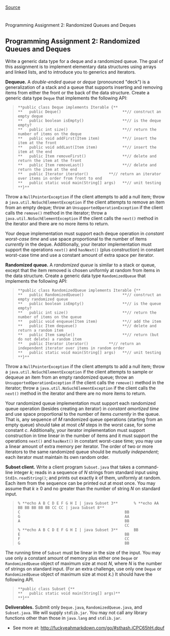[Source](http://coursera.cs.princeton.edu/algs4/assignments/queues.html "Permalink to 
Programming Assignment 2: Randomized Queues and Deques
")

# 
Programming Assignment 2: Randomized Queues and Deques


## Programming Assignment 2: Randomized Queues and Deques

Write a generic data type for a deque and a randomized queue. The goal of this assignment is to implement elementary data structures using arrays and linked lists, and to introduce you to generics and iterators.

**Dequeue.** A _double-ended queue_ or _deque_ (pronounced "deck") is a generalization of a stack and a queue that supports inserting and removing items from either the front or the back of the data structure. Create a generic data type `Deque` that implements the following API:

>
>     **public class Deque implements Iterable {**
>     **   public Deque()                           **// construct an empty deque
>     **   public boolean isEmpty()                 **// is the deque empty?
>     **   public int size()                        **// return the number of items on the deque
>     **   public void addFirst(Item item)          **// insert the item at the front
>     **   public void addLast(Item item)           **// insert the item at the end
>     **   public Item removeFirst()                **// delete and return the item at the front
>     **   public Item removeLast()                 **// delete and return the item at the end
>     **   public Iterator iterator()         **// return an iterator over items in order from front to end
>     **   public static void main(String[] args)   **// unit testing
>     **}**
>

Throw a `NullPointerException` if the client attempts to add a null item; throw a `java.util.NoSuchElementException` if the client attempts to remove an item from an empty deque; throw an `UnsupportedOperationException` if the client calls the `remove()` method in the iterator; throw a `java.util.NoSuchElementException` if the client calls the `next()` method in the iterator and there are no more items to return.

Your deque implementation must support each deque operation in _constant worst-case time_ and use space proportional to the number of items _currently_ in the deque. Additionally, your iterator implementation must support the operations `next()` and `hasNext()` (plus construction) in constant worst-case time and use a constant amount of extra space per iterator.

**Randomized queue.** A _randomized queue_ is similar to a stack or queue, except that the item removed is chosen uniformly at random from items in the data structure. Create a generic data type `RandomizedQueue` that implements the following API:

>
>     **public class RandomizedQueue implements Iterable {**
>     **   public RandomizedQueue()                 **// construct an empty randomized queue
>     **   public boolean isEmpty()                 **// is the queue empty?
>     **   public int size()                        **// return the number of items on the queue
>     **   public void enqueue(Item item)           **// add the item
>     **   public Item dequeue()                    **// delete and return a random item
>     **   public Item sample()                     **// return (but do not delete) a random item
>     **   public Iterator iterator()         **// return an independent iterator over items in random order
>     **   public static void main(String[] args)   **// unit testing
>     **}**
>

Throw a `NullPointerException` if the client attempts to add a null item; throw a `java.util.NoSuchElementException` if the client attempts to sample or dequeue an item from an empty randomized queue; throw an `UnsupportedOperationException` if the client calls the `remove()` method in the iterator; throw a `java.util.NoSuchElementException` if the client calls the `next()` method in the iterator and there are no more items to return.

Your randomized queue implementation must support each randomized queue operation (besides creating an iterator) in _constant amortized time_ and use space proportional to the number of items _currently_ in the queue. That is, any sequence of _M_ randomized queue operations (starting from an empty queue) should take at most _cM_ steps in the worst case, for some constant _c_. Additionally, your iterator implementation must support construction in time linear in the number of items and it must support the operations `next()` and `hasNext()` in constant worst-case time; you may use a linear amount of extra memory per iterator. The order of two or more iterators to the same randomized queue should be _mutually independent_; each iterator must maintain its own random order.

**Subset client.** Write a client program `Subset.java` that takes a command-line integer _k_; reads in a sequence of _N_ strings from standard input using `StdIn.readString()`; and prints out exactly _k_ of them, uniformly at random. Each item from the sequence can be printed out at most once. You may assume that _k_ ≥ 0 and no greater than the number of string _N_ on standard input.

>
>     % **echo A B C D E F G H I | java Subset 3**       % **echo AA BB BB BB BB BB CC CC | java Subset 8**
>     C                                              BB
>     G                                              AA
>     A                                              BB
>                                                    CC
>     % **echo A B C D E F G H I | java Subset 3**       BB
>     E                                              BB
>     F                                              CC
>     G                                              BB
>

The running time of `Subset` must be linear in the size of the input. You may use only a constant amount of memory plus either one `Deque` or `RandomizedQueue` object of maximum size at most _N_, where _N_ is the number of strings on standard input. (For an extra challenge, use only one `Deque` or `RandomizedQueue` object of maximum size at most _k_.) It should have the following API.

>
>     **public class Subset {**
>     **   public static void main(String[] args)**
>     **}**
>

**Deliverables.** Submit only `Deque.java`, `RandomizedQueue.java`, and `Subset.java`. We will supply `stdlib.jar`. You may not call any library functions other than those in `java.lang` and `stdlib.jar`.  

- See more at: http://fuckyeahmarkdown.com/go/#sthash.iCPC65hH.dpuf